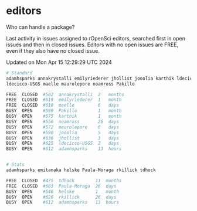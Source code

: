 # editors

Who can handle a package?

Last activity in issues assigned to rOpenSci editors, searched first in open
issues and then in closed issues. Editors with no open issues are FREE, even if
they also have no closed issue.


Updated on Mon Apr 15 12:29:29 UTC 2024

```bash
# Standard
adamhsparks annakrystalli emilyriederer jhollist jooolia karthik ldecicco
ldecicco-USGS maelle maurolepore noamross Pakillo

FREE  CLOSED  #502  annakrystalli  2   months
FREE  CLOSED  #619  emilyriederer  1   month
FREE  CLOSED  #618  maelle         6   days
BUSY  OPEN    #599  Pakillo        1   month
BUSY  OPEN    #575  karthik        1   month
BUSY  OPEN    #556  noamross       26  days
BUSY  OPEN    #572  maurolepore    6   days
BUSY  OPEN    #590  jooolia        5   days
BUSY  OPEN    #636  jhollist       3   days
BUSY  OPEN    #625  ldecicco-USGS  2   days
BUSY  OPEN    #612  adamhsparks    13  hours


# Stats
adamhsparks emitanaka helske Paula-Moraga rkillick tdhock

FREE  CLOSED  #475  tdhock        11  months
FREE  CLOSED  #603  Paula-Moraga  26  days
BUSY  OPEN    #546  helske        1   month
BUSY  OPEN    #626  rkillick      26  days
BUSY  OPEN    #612  adamhsparks   13  hours
```
